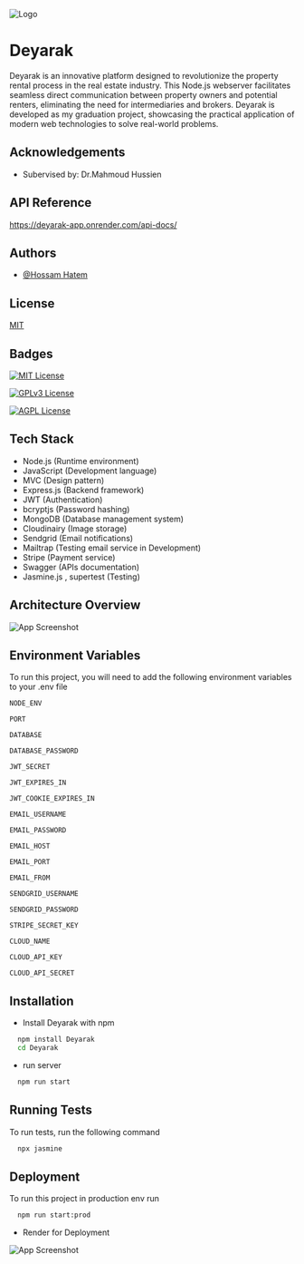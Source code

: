 
![Logo](https://res.cloudinary.com/dptpklbgm/image/upload/v1720920441/logos/lcqyngrh4rtnamfofenb.png)


# Deyarak

Deyarak is an innovative platform designed to revolutionize the property rental process in the real estate industry. This Node.js webserver facilitates seamless direct communication between property owners and potential renters, eliminating the need for intermediaries and brokers. Deyarak is developed as my graduation project, showcasing the practical application of modern web technologies to solve real-world problems.

## Acknowledgements

 - Subervised by: Dr.Mahmoud Hussien



## API Reference

https://deyarak-app.onrender.com/api-docs/


## Authors

- [@Hossam Hatem](https://github.com/7ossam7atem1)


## License

[MIT](https://choosealicense.com/licenses/mit/)


## Badges


[![MIT License](https://img.shields.io/badge/License-MIT-green.svg)](https://choosealicense.com/licenses/mit/)

[![GPLv3 License](https://img.shields.io/badge/License-GPL%20v3-yellow.svg)](https://opensource.org/licenses/)

[![AGPL License](https://img.shields.io/badge/license-AGPL-blue.svg)](http://www.gnu.org/licenses/agpl-3.0)


## Tech Stack

- Node.js (Runtime environment)
- JavaScript (Development language)
- MVC (Design pattern)
- Express.js (Backend framework)
- JWT (Authentication)
- bcryptjs (Password hashing)
- MongoDB (Database management system)
- Cloudinairy (Image storage)
- Sendgrid (Email notifications)
- Mailtrap (Testing email service in Development)
- Stripe (Payment service)
- Swagger (APIs documentation)
- Jasmine.js , supertest (Testing)


## Architecture Overview

![App Screenshot](https://res.cloudinary.com/dptpklbgm/image/upload/v1720922994/logos/tfirzwtlkvn9creaqmzd.jpg)


## Environment Variables

To run this project, you will need to add the following environment variables to your .env file

`NODE_ENV`

`PORT`

`DATABASE`

`DATABASE_PASSWORD`

`JWT_SECRET`

`JWT_EXPIRES_IN`

`JWT_COOKIE_EXPIRES_IN`

`EMAIL_USERNAME`

`EMAIL_PASSWORD`

`EMAIL_HOST`

`EMAIL_PORT`

`EMAIL_FROM`

`SENDGRID_USERNAME`

`SENDGRID_PASSWORD`

`STRIPE_SECRET_KEY`

`CLOUD_NAME`

`CLOUD_API_KEY`

`CLOUD_API_SECRET`
## Installation

- Install Deyarak with npm

```bash
  npm install Deyarak
  cd Deyarak
```

  - run server  
```bash
  npm run start
```
## Running Tests

To run tests, run the following command

```bash
  npx jasmine
```


## Deployment

To run this project in production env run

```bash
  npm run start:prod
```

- Render for Deployment



![App Screenshot](https://res.cloudinary.com/dptpklbgm/image/upload/v1720923848/logos/a3nsvefdhej2deyx5dsh.jpg)
